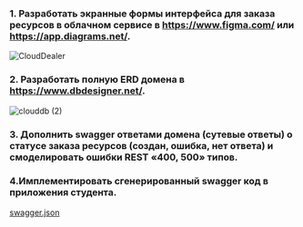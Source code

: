 ﻿### 1. Разработать экранные формы интерфейса для заказа ресурсов в облачном сервисе в https://www.figma.com/ или https://app.diagrams.net/.
 ![CloudDealer](https://github.com/user-attachments/assets/7ec9121d-b299-4222-acc0-7e657c976dfb)
### 2. Разработать полную ERD домена в https://www.dbdesigner.net/.
![clouddb (2)](https://github.com/user-attachments/assets/704d77b0-ac2d-466f-a225-28c8699dc605)
### 3. Дополнить swagger ответами домена (сутевые ответы) о статусе заказа ресурсов (создан, ошибка, нет ответа) и смоделировать ошибки REST «400, 500» типов.
### 4.Имплементировать сгенерированный swagger код в приложения студента.
[swagger.json](https://github.com/user-attachments/files/16740293/swagger.json)
